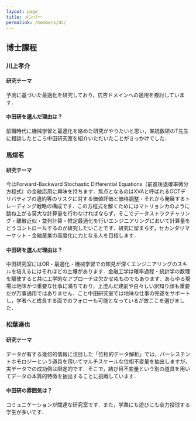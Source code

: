 ```yaml
---
layout: page
title: メンバー
permalink: /members/dc/
---
```


## 博士課程

### 川上孝介

#### 研究テーマ

予測に基づいた最適化を研究しており，広告ドメインへの適用を検討しています．

#### 中田研を選んだ理由は？

前職時代に機械学習と最適化を絡めた研究がやりたいと思い，某統数研のT先生に相談したところ中田研究室を紹介いただいたことがきっかけでした．

### 馬煜茗

#### 研究テーマ

今はForward-Backward Stochastic Differential Equations（前進後退確率微分方程式）の金融応用に興味を持ちます．焦点となるのはXVAと呼ばれるOCTデリバティブの違約等のリスクに対する価値評価と価格調整・それから発展するトレーディング戦略の構成です．この方程式を解くためにはマトリョシカのように跳ね上がる莫大な計算量を行わなければならず，そこでデータストラクチャリング・離散近似・並列計算・推定最適化を行いエンジニアリングにおいて計算量をどうコントロールするのが研究したいことです．研究に留まらず，セカンダリマーケット・金融産業の高度化に力となる人を目指します．

#### 中田研を選んだ理由は？

中田研究室にはOR・最適化・機械学習での知見が深くエンジニアリングのスキルを培えるにはそれほどの土壌があります．金融工学は確率過程・統計学の数理を駆使すると共に工学的なアプローチは欠かせぬものでもあります．あらゆる現場は地味かつ重要な仕事に満ちており，上澄んだ建前や白々しい訳知り顔も重要だが万事通用ではありません．こと中田研究室では地味な仕事の完遂をサポートし，学者へと成長する面でのフォローも可能となっているが故ここを選びました．

### 松葉達也

#### 研究テーマ

データが有する幾何的情報に注目した「位相的データ解析」では，パーシステントホモロジーという道具を用いてマルチスケールな位相不変量を抽出しますが，実データでの成功例は限定的です．そこで，結び目不変量という別の道具を用いてデータの本質的特徴を抽出することに挑戦しています．

#### 中田研の雰囲気は？

コミュニケーションが闊達な研究室です．また，学業にも遊びにも全力投球する学生が多いです．
